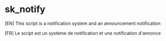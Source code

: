 # sk_notify

[EN]
This script is a notification system and an announcement notification 

[FR]
Le script est un système de notification et une notification d'annonce



